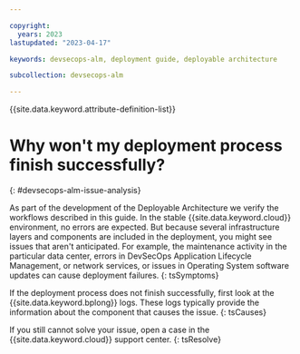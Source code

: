 ```yaml
---

copyright:
  years: 2023
lastupdated: "2023-04-17"

keywords: devsecops-alm, deployment guide, deployable architecture

subcollection: devsecops-alm

---
```


{{site.data.keyword.attribute-definition-list}}

# Why won't my deployment process finish successfully? 
{: #devsecops-alm-issue-analysis}

As part of the development of the Deployable Architecture we verify the workflows described in this guide. In the stable {{site.data.keyword.cloud}} environment, no errors are expected. But because several infrastructure layers and components are included in the deployment, you might see issues that aren't anticipated. For example, the maintenance activity in the particular data center, errors in DevSecOps Application Lifecycle Management, or network services, or issues in Operating System software updates can cause deployment failures.
{: tsSymptoms}

If the deployment process does not finish successfully, first look at the {{site.data.keyword.bplong}} logs. These logs typically provide the information about the component that causes the issue. 
{: tsCauses}

If you still cannot solve your issue, open a case in the {{site.data.keyword.cloud}} support center.
{: tsResolve}
